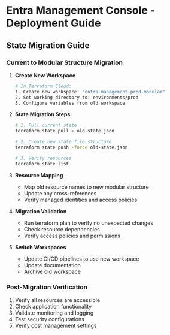 # Entra Management Console - Deployment Guide

## State Migration Guide

### Current to Modular Structure Migration

1. **Create New Workspace**
   ```bash
   # In Terraform Cloud:
   1. Create new workspace: "entra-management-prod-modular"
   2. Set working directory to: environments/prod
   3. Configure variables from old workspace
   ```

2. **State Migration Steps**
   ```bash
   # 1. Pull current state
   terraform state pull > old-state.json

   # 2. Create new state file structure
   terraform state push -force old-state.json

   # 3. Verify resources
   terraform state list
   ```

3. **Resource Mapping**
   - Map old resource names to new modular structure
   - Update any cross-references
   - Verify managed identities and access policies

4. **Migration Validation**
   - Run terraform plan to verify no unexpected changes
   - Check resource dependencies
   - Verify access policies and permissions

5. **Switch Workspaces**
   - Update CI/CD pipelines to use new workspace
   - Update documentation
   - Archive old workspace

### Post-Migration Verification
1. Verify all resources are accessible
2. Check application functionality
3. Validate monitoring and logging
4. Test security configurations
5. Verify cost management settings
